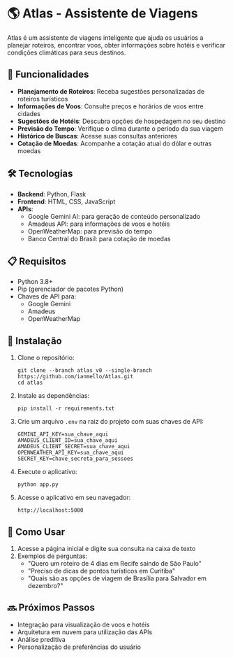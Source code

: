 # 🌎 Atlas - Assistente de Viagens

Atlas é um assistente de viagens inteligente que ajuda os usuários a planejar roteiros, encontrar voos, obter informações sobre hotéis e verificar condições climáticas para seus destinos.

## 🚀 Funcionalidades

- **Planejamento de Roteiros**: Receba sugestões personalizadas de roteiros turísticos
- **Informações de Voos**: Consulte preços e horários de voos entre cidades
- **Sugestões de Hotéis**: Descubra opções de hospedagem no seu destino
- **Previsão do Tempo**: Verifique o clima durante o período da sua viagem
- **Histórico de Buscas**: Acesse suas consultas anteriores
- **Cotação de Moedas**: Acompanhe a cotação atual do dólar e outras moedas

## 🛠️ Tecnologias

- **Backend**: Python, Flask
- **Frontend**: HTML, CSS, JavaScript
- **APIs**:
  - Google Gemini AI: para geração de conteúdo personalizado
  - Amadeus API: para informações de voos e hotéis
  - OpenWeatherMap: para previsão do tempo
  - Banco Central do Brasil: para cotação de moedas

## 📋 Requisitos

- Python 3.8+
- Pip (gerenciador de pacotes Python)
- Chaves de API para:
  - Google Gemini
  - Amadeus
  - OpenWeatherMap

## 🔧 Instalação

1. Clone o repositório:
   ```
   git clone --branch atlas_v0 --single-branch https://github.com/ianmello/Atlas.git
   cd atlas
   ```

2. Instale as dependências:
   ```
   pip install -r requirements.txt
   ```

3. Crie um arquivo `.env` na raiz do projeto com suas chaves de API:
   ```
   GEMINI_API_KEY=sua_chave_aqui
   AMADEUS_CLIENT_ID=sua_chave_aqui
   AMADEUS_CLIENT_SECRET=sua_chave_aqui
   OPENWEATHER_API_KEY=sua_chave_aqui
   SECRET_KEY=chave_secreta_para_sessoes
   ```

4. Execute o aplicativo:
   ```
   python app.py
   ```

5. Acesse o aplicativo em seu navegador:
   ```
   http://localhost:5000
   ```

## 📱 Como Usar

1. Acesse a página inicial e digite sua consulta na caixa de texto
2. Exemplos de perguntas:
   - "Quero um roteiro de 4 dias em Recife saindo de São Paulo"
   - "Preciso de dicas de pontos turísticos em Curitiba"
   - "Quais são as opções de viagem de Brasília para Salvador em dezembro?"

## 🔜 Próximos Passos

- Integração para visualização de voos e hotéis
- Arquitetura em nuvem para utilização das APIs
- Análise preditiva
- Personalização de preferências do usuário
